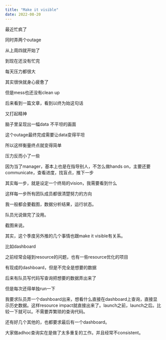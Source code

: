 ```yaml
---
title: "Make it visible"
date: 2022-08-20
---
```


最近忙疯了

同时弄两个outage

从上周四就开始了

到现在还没有忙完

每天压力都很大

其实很快就身心疲惫了

但是mess也还没有clean up

后来看到一篇文章，看到以终为始这句话

又打起精神

脑子里呈现出一幅data 不平坦的画面

这个outage最终完成需要让data变得平坦

所以这样衡量终点就变得简单

压力反而小了一些

因为当了manager，基本上也是在指导别人，不怎么做hands on，主要还要communicate，查看进度，找盲点，推下一步

其实每一步，就是设定一个终局的vision，我需要看到什么

这样每一步所有团队成员都很清楚努力的方向

我一般都会要截图，数据分析结果，运行状态。

队员光说做完了没用。

截图来说。

其实，这个季度另外推的几个事情也跟make it visible有关系。

比如dashboard

之前经常会碰到resource的问题，也有一些resource优化的项目

有现成的dashboard，但是不完全是想要的数据

后来有队员写代码写查询把想要的数据弄出来了

但是每次还得单独run一下

我要求队员弄一个dashboard出来，想看什么直接在dashboard上查询，直接显示历史数据。这样resource impact就直接出来了。launch之前，launch之后。比较一下就可以。不需要弄繁琐的查询代码。

还有好几个其他的，也都要求最后有一个dashboard。

大家做adhoc查询实在是做了太多重复的工作。并且经常不consistent。
